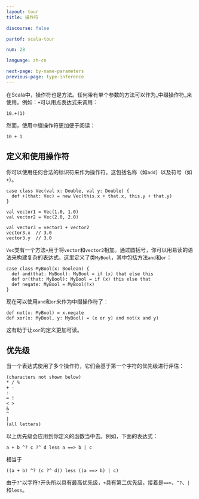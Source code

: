 ```yaml
---
layout: tour
title: 操作符

discourse: false

partof: scala-tour

num: 28

language: zh-cn

next-page: by-name-parameters
previous-page: type-inference
---
```


在Scala中，操作符也是方法。任何带有单个参数的方法可以作为_中缀操作符_来使用。例如：`+`可以用点表达式来调用：

```
10.+(1)
```

然而，使用中缀操作符更加便于阅读：

```
10 + 1
```

## 定义和使用操作符

你可以使用任何合法的标识符来作为操作符。这包括名称（如`add`）以及符号（如`+`）。

```tut
case class Vec(val x: Double, val y: Double) {
  def +(that: Vec) = new Vec(this.x + that.x, this.y + that.y)
}

val vector1 = Vec(1.0, 1.0)
val vector2 = Vec(2.0, 2.0)

val vector3 = vector1 + vector2
vector3.x  // 3.0
vector3.y  // 3.0
```

`Vec`类有一个方法`+`用于将`vector`和`vector2`相加。通过圆括号，你可以用易读的语法来构建复杂的表达式。这里定义了类`MyBool`，其中包括方法`and`和`or`：

```tut
case class MyBool(x: Boolean) {
  def and(that: MyBool): MyBool = if (x) that else this
  def or(that: MyBool): MyBool = if (x) this else that
  def negate: MyBool = MyBool(!x)
}
```

现在可以使用`and`和`or`来作为中缀操作符了：

```tut
def not(x: MyBool) = x.negate
def xor(x: MyBool, y: MyBool) = (x or y) and not(x and y)
```

这有助于让`xor`的定义更加可读。

## 优先级

当一个表达式使用了多个操作符，它们会基于第一个字符的优先级进行评估：

```
(characters not shown below)
* / %
+ -
:
= !
< >
&
^
|
(all letters)
```

以上优先级会应用到你定义的函数当中去。例如，下面的表达式：

```
a + b ^? c ?^ d less a ==> b | c
```

相当于

```
((a + b) ^? (c ?^ d)) less ((a ==> b) | c)
```

由于`?^`以字符`?`开头所以具有最高优先级，`+`具有第二优先级，接着是`==>`、`^?`、`|`和`less`。